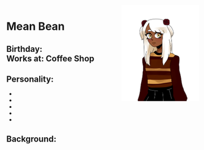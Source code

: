 <img src= "https://github.com/Pixelmation/Monster_Chan/blob/master/Images/vanlight.png" width = 40% height = 40% align = "right">

<h1>
  Mean Bean
</h1>

<h2>
  Birthday: <br>
  Works at: Coffee Shop
</h2>

<h2>
  Personality:
</h2>

<ul>
  <li></li>
  <li></li>
  <li></li>
  <li></li>
  <li></li>
</ul>

<h2>
  Background:
</h2>

<p>
  
</p>

<p>
  
</p>
